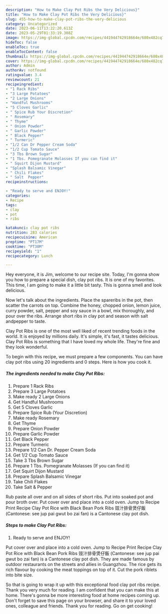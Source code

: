 ```yaml
---
description: "How to Make Clay Pot Ribs the Very Delicious}"
title: "How to Make Clay Pot Ribs the Very Delicious}"
slug: 455-how-to-make-clay-pot-ribs-the-very-delicious
category: Uncategorized
date: 2023-06-11T13:22:20.613Z
date: 2023-05-29T01:33:19.308Z
image: https://img-global.cpcdn.com/recipes/441944742918664e/680x482cq70/clay-pot-ribs-recipe-main-photo.jpg
hideToc: false
enableToc: true
enableTocContent: false
thumbnail: https://img-global.cpcdn.com/recipes/441944742918664e/680x482cq70/clay-pot-ribs-recipe-main-photo.jpg
cover: https://img-global.cpcdn.com/recipes/441944742918664e/680x482cq70/clay-pot-ribs-recipe-main-photo.jpg
author: Admin
authorAv: notfound
ratingvalue: 3.4
reviewcount: 21
recipeingredient:
- "1 Rack Ribs"
- "3 Large Potatoes"
- "2 Large Onions"
- "Handful Mushrooms"
- "5 Cloves Garlic"
- " Spice Rub Your Discretion"
- " Rosemary"
- " Thyme"
- " Onion Powder"
- " Garlic Powder"
- " Black Pepper"
- " Turmeric"
- "1/2 Can Dr Pepper Cream Soda"
- "1/2 Cup Tomato Sauce"
- "3 Tbs Brown Sugar"
- "1 Tbs. Pomegranate Molasses If you can find it"
- " Squirt Dijon Mustard"
- "Splash Balsamic Vinegar"
- " Chili Flakes"
- " Salt  Pepper"
recipeinstructions:

- "Ready to serve and ENJOY!"
categories:
- Recipe
tags:
- clay
- pot
- ribs

katakunci: clay pot ribs 
nutrition: 283 calories
recipecuisine: American
preptime: "PT17M"
cooktime: "PT30M"
recipeyield: "1"
recipecategory: Lunch

---
```



Hey everyone, it is Jim, welcome to our recipe site. Today, I'm gonna show you how to prepare a special dish, clay pot ribs. It is one of my favorites. This time, I am going to make it a little bit tasty. This is gonna smell and look delicious.

Now let&#39;s talk about the ingredients. Place the spareribs in the pot, then scatter the carrots on top. Combine the honey, chopped onion, lemon juice, curry powder, salt, pepper and soy sauce in a bowl, mix thoroughly, and pour over the ribs. Arrange short ribs in clay pot and season with salt andpepper to taste.

Clay Pot Ribs is one of the most well liked of recent trending foods in the world. It is enjoyed by millions daily. It's simple, it's fast, it tastes delicious. Clay Pot Ribs is something that I have loved my whole life. They're fine and they look wonderful.


To begin with this recipe, we must prepare a few components. You can have clay pot ribs using 20 ingredients and 0 steps. Here is how you cook it.

<!--inarticleads1-->

##### The ingredients needed to make Clay Pot Ribs:

1. Prepare 1 Rack Ribs
1. Prepare 3 Large Potatoes
1. Make ready 2 Large Onions
1. Get Handful Mushrooms
1. Get 5 Cloves Garlic
1. Prepare  Spice Rub (Your Discretion)
1. Make ready  Rosemary
1. Get  Thyme
1. Prepare  Onion Powder
1. Prepare  Garlic Powder
1. Get  Black Pepper
1. Prepare  Turmeric
1. Prepare 1/2 Can Dr. Pepper Cream Soda
1. Get 1/2 Cup Tomato Sauce
1. Take 3 Tbs Brown Sugar
1. Prepare 1 Tbs. Pomegranate Molasses (If you can find it)
1. Get  Squirt Dijon Mustard
1. Prepare Splash Balsamic Vinegar
1. Take  Chili Flakes
1. Take  Salt &amp; Pepper


Rub paste all over and on all sides of short ribs. Put into soaked pot and pour broth over. Put cover over and place into a cold oven. Jump to Recipe Print Recipe Clay Pot Rice with Black Bean Pork Ribs 豉汁排骨煲仔飯 (Cantonese: see jup pai gwut bo zai fan) is a Cantonese clay pot dish. 

<!--inarticleads2-->

##### Steps to make Clay Pot Ribs:


1. Ready to serve and ENJOY!

Put cover over and place into a cold oven. Jump to Recipe Print Recipe Clay Pot Rice with Black Bean Pork Ribs 豉汁排骨煲仔飯 (Cantonese: see jup pai gwut bo zai fan) is a Cantonese clay pot dish. They are made famous by outdoor restaurants on the streets and allies in Guangzhou. The rice gets its rich flavour by cooking the meat toppings on top of it. Cut the pork riblets into bite size. 

So that is going to wrap it up with this exceptional food clay pot ribs recipe. Thank you very much for reading. I am confident that you can make this at home. There's gonna be more interesting food at home recipes coming up. Don't forget to save this page on your browser, and share it to your loved ones, colleague and friends. Thank you for reading. Go on get cooking!
